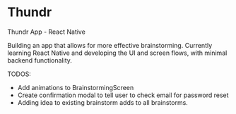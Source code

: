 # Thundr
Thundr App - React Native

Building an app that allows for more effective brainstorming. Currently learning React Native
and developing the UI and screen flows, with minimal backend functionality. 

TODOS:

- Add animations to BrainstormingScreen 
- Create confirmation modal to tell user to check email for password reset
- Adding idea to existing brainstorm adds to all brainstorms.
